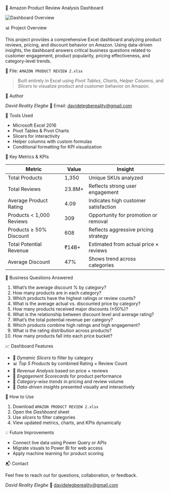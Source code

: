🛒 Amazon Product Review Analysis Dashboard

![Dashboard Overview](Screenshots/Dashboard-Overview.png)

📊 Project Overview

This project provides a comprehensive Excel dashboard analyzing product reviews, pricing, and discount behavior on Amazon. Using data-driven insights, the dashboard answers critical business questions related to customer engagement, product popularity, pricing effectiveness, and category-level trends.

📁 File: `AMAZON PRODUCT REVIEW 2.xlsx`

> Built entirely in Excel using *Pivot Tables*, *Charts*, *Helper Columns*, and *Slicers* to visualize product and customer behavior on Amazon.

👤 Author

*David Reality Elegbe* 
📧 Email: [davidelegbereality@gmail.com](mailto:davidelegbereality@gmail.com)

🔧 Tools Used

- Microsoft Excel 2016
- Pivot Tables & Pivot Charts
- Slicers for interactivity
- Helper columns with custom formulas
- Conditional formatting for KPI visualization

📌 Key Metrics & KPIs

| Metric                        | Value        | Insight |
|------------------------------|--------------|---------|
| Total Products               | 1,350        | Unique SKUs analyzed |
| Total Reviews                | 23.8M+       | Reflects strong user engagement |
| Average Product Rating       | 4.09         | Indicates high customer satisfaction |
| Products < 1,000 Reviews     | 309          | Opportunity for promotion or removal |
| Products ≥ 50% Discount      | 608          | Reflects aggressive pricing strategy |
| Total Potential Revenue      | ₹14B+        | Estimated from actual price × reviews |
| Average Discount             | 47%          | Shows trend across categories |

🎯 Business Questions Answered

1. What’s the average discount % by category?
2. How many products are in each category?
3. Which products have the highest ratings or review counts?
4. What is the average actual vs. discounted price by category?
5. How many products received major discounts (≥50%)?
6. What is the relationship between discount level and average rating?
7. What’s the total potential revenue per category?
8. Which products combine high ratings and high engagement?
9. What is the rating distribution across products?
10. How many products fall into each price bucket?

📈 Dashboard Features

- 📌 *Dynamic Slicers* to filter by category
- 📊 *Top 5 Products* by combined Rating × Review Count
- 🧮 *Revenue Analysis* based on price × reviews
- 🎯 *Engagement Scorecards* for product performance
- 🔎 *Category-wise trends* in pricing and review volume
- 🧠 *Data-driven insights* presented visually and interactively

🚀 How to Use

1. Download `AMAZON PRODUCT REVIEW 2.xlsx`
2. Open the *Dashboard* sheet
3. Use *slicers* to filter categories
4. View updated metrics, charts, and KPIs dynamically

💡 Future Improvements

- Connect live data using Power Query or APIs
- Migrate visuals to Power BI for web access
- Apply machine learning for product scoring

📬 Contact

Feel free to reach out for questions, collaboration, or feedback.

*David Reality Elegbe* 
📧 [davidelegbereality@gmail.com](mailto:davidelegbereality@gmail.com)
